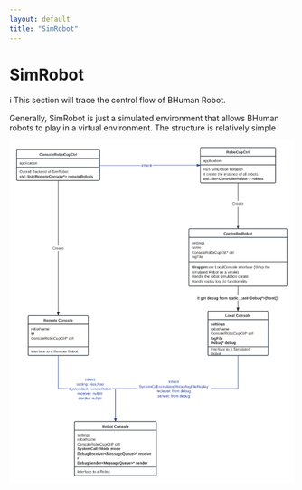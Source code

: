 ```yaml
---
layout: default
title: "SimRobot"
---
```

# SimRobot


ℹ️ This section will trace the control flow of BHuman Robot.



Generally, SimRobot is just a simulated environment that allows BHuman robots to play in a virtual environment. The structure is relatively simple

![CXUserPerferenceViewController.svg](./CXUserPerferenceViewController.svg)